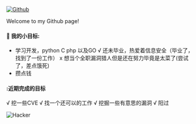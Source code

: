 
[![Github](https://img.shields.io/badge/-Github-000?style=flat&logo=Github&logoColor=white)](https://github.com/s7safe)

Welcome to my Github page! 


#### 🌱 我的小目标: 
- 学习开发，python C php 以及GO
√ 还未毕业，热爱着信息安全（毕业了，找到了一份工作）
x 想当个全职漏洞猎人但是还在努力毕竟是太菜了(尝试了，差点饿死)
- 攒点钱

#### :近期完成的目标
 √ 挖一些CVE
 √ 找一个还可以的工作
 √ 挖掘一些有意思的漏洞
 √ 阳过

![Hacker](https://i.giphy.com/media/YQitE4YNQNahy/giphy.webp)
